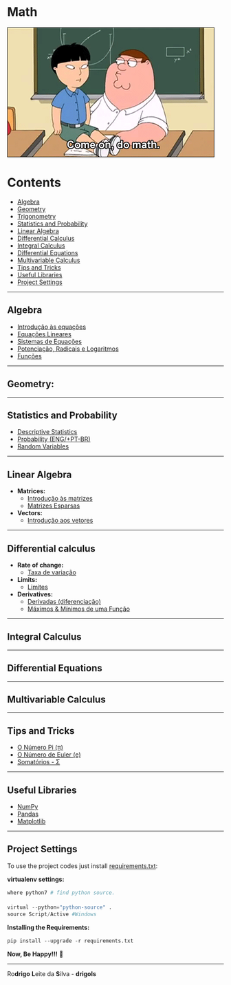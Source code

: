 # Math

![title](res/math-logo.gif)

# Contents

 - [Algebra](#algebra)
 - [Geometry](#geometry)
 - [Trigonometry](modules/trigonometry)
 - [Statistics and Probability](#statistics-probability)
 - [Linear Algebra](#linear-algebra)
 - [Differential Calculus](#differential-calculus)
 - [Integral Calculus](#integral-calculus)
 - [Differential Equations](#differential-equations)
 - [Multivariable Calculus](#multivariable-calculus)
 - [Tips and Tricks](#tips-tricks)
 - [Useful Libraries](#useful-libraries)
 - [Project Settings](#settings)

---

<div id="algebra"></div>

## Algebra

   - [Introdução às equações](modules/algebra/intro-to-equations)
   - [Equações Lineares](modules/algebra/linear-equations)
   - [Sistemas de Equações](modules/algebra/systems-of-equations)
   - [Potenciação, Radicais e Logaritmos](modules/algebra/exponentials-radicals-and-logarithms)
   - [Funções](modules/algebra/functions)

---

<div id="geometry"></div>

## Geometry:

---

<div id="statistics-probability"></div>

## Statistics and Probability

 - [Descriptive Statistics](modules/statistics-and-probability/descriptive-statistics.md)
 - [Probability (ENG/+PT-BR)](modules/statistics-and-probability/probability.md)
 - [Random Variables](modules/statistics-and-probability/random-variables.md)

---

<div id="linear-algebra"></div>

## Linear Algebra

 - **Matrices:**
   - [Introdução às matrizes](modules/linear-algebra/matrices/intro-to-matrices.md)
   - [Matrizes Esparsas](modules/linear-algebra/matrices/sparse-matrices.md)
 - **Vectors:**
   - [Introdução aos vetores](modules/linear-algebra/vectors/intro-to-vectors.md)

---

<div id="differential-calculus"></div>

## Differential calculus

 - **Rate of change:**
   - [Taxa de variação](modules/differential-calculus/rate-of-change)
 - **Limits:**
   - [Limites](modules/differential-calculus/limits)
 - **Derivatives:**
   - [Derivadas (diferenciação)](modules/differential-calculus/derivatives)
   - [Máximos & Mínimos de uma Função](modules/differential-calculus/max-min-functions)

---

<div id="integral-calculus"></div>

## Integral Calculus

---

<div id="differential-equations"></div>

## Differential Equations

---

<div id="multivariable-calculus"></div>

## Multivariable Calculus

---

<div id="tips-tricks"></div>

## Tips and Tricks

 - [O Número Pi (π)](modules/tips-and-tricks/pi-number)
 - [O Número de Euler (e)](modules/tips-and-tricks/e-number)
 - [Somatórios - Σ](modules/tips-and-tricks/summation)

---

<div id="useful-libraries"></div>

## Useful Libraries

 - [NumPy](modules/useful-libraries/numpy)
 - [Pandas](modules/useful-libraries/pandas)
 - [Matplotlib](modules/useful-libraries/matplotlib)

---

<div id='settings'></div>

## Project Settings

To use the project codes just install [requirements.txt](requirements.txt):

**virtualenv settings:**  
```python
where python7 # find python source.

virtual --python="python-source" .
source Script/Active #Windows
```

**Installing the Requirements:**  
```python
pip install --upgrade -r requirements.txt
```

**Now, Be Happy!!!** 😬

---

Ro**drigo** **L**eite da **S**ilva - **drigols**
